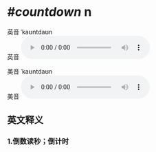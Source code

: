# ***\#countdown*** n
英音 ˈkaʊntdaʊn  
英音
<audio src="./media/countdown1_AAC.aac" controls="controls"></audio>

美音 ˈkaʊntdaʊn  
美音
<audio src="./media/countdown2_AAC.aac" controls="controls"></audio>



  

英文释义
---
### 1.**倒数读秒；倒计时**  


